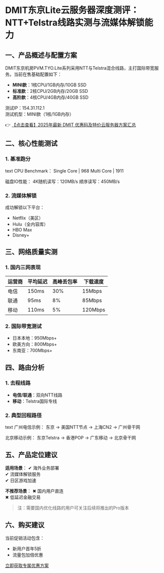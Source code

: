 # DMIT东京Lite云服务器深度测评：NTT+Telstra线路实测与流媒体解锁能力

## 一、产品概述与配置方案

DMIT东京机房PVM.TYO.Lite系列采用NTT与Telstra混合线路，主打国际带宽服务。当前在售基础配置如下：

- **MINI款**：1核CPU/1GB内存/10GB SSD
- **标准款**：2核CPU/2GB内存/20GB SSD
- **高阶款**：4核CPU/4GB内存/40GB SSD

测试IP：154.31.112.1  
测试机型：MINI款（1核/1GB内存）

👉 [【点击查看】2025年最新 DMIT 优惠码及特价云服务器方案汇总](https://bit.ly/dmit_coupon)

## 二、核心性能测试

### 1. 基准跑分
text
CPU Benchmark：
Single Core     | 968
Multi Core      | 1911

磁盘IO性能：
4K随机读写：120MB/s
顺序读写：450MB/s

### 2. 流媒体解锁
成功解锁以下平台：
- Netflix（美区）
- Hulu（全内容库）
- HBO Max
- Disney+

## 三、网络质量实测

### 1. 国内三网表现
| 运营商 | 平均延迟 | 高峰丢包率 | 下载速度 |
|--------|----------|------------|----------|
| 电信   | 150ms    | 30%        | 15Mbps   |
| 联通   | 95ms     | 8%         | 85Mbps   |
| 移动   | 110ms    | 5%         | 120Mbps  |

### 2. 国际带宽测试
- 日本本地：950Mbps+
- 欧美方向：800Mbps+
- 东南亚：700Mbps+

## 四、路由分析

### 1. 去程线路
- **电信/联通**：双向NTT线路
- **移动**：Telstra国际专线

### 2. 典型回程路径
text
广州电信示例：
东京 → 美国NTT节点 → 上海CN2 → 广州骨干网

北京移动示例：
东京Telstra → 香港POP → 广东移动 → 北京骨干网

## 五、产品定位建议

**适用场景**：
✔ 海外业务部署  
✔ 流媒体解锁服务  
✔ 日区游戏加速  

**不推荐场景**：
✖ 国内用户直连  
✖ 低延迟金融交易  

> 注：需要国内优化线路的用户可关注后续将推出的Pro版本

## 六、购买建议

当前促销活动包含：
- 新用户首年5折
- 流量包加倍优惠

[立即获取专属优惠方案](https://bit.ly/dmit_coupon)